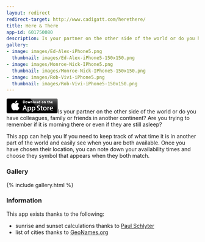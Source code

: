 ```yaml
---
layout: redirect
redirect-target: http://www.cadigatt.com/herethere/
title: Here & There
app-id: 601750080
description: Is your partner on the other side of the world or do you have colleagues, family or friends in another continent? Are you trying to remember if it is morning there or even if they are still asleep? This app can help you If you need to keep track of what time it is in another part of the world and easily see when you are both available
gallery:
- image: images/Ed-Alex-iPhone5.png
  thumbnail: images/Ed-Alex-iPhone5-150x150.png
- image: images/Monroe-Nick-IPhone5.png
  thumbnail: images/Monroe-Nick-IPhone5-150x150.png
- image: images/Rob-Vivi-iPhone5.png
  thumbnail: images/Rob-Vivi-iPhone5-150x150.png
---
```

<a href="http://appstore.com/robclarke/youandmeworldclock"><img class="alignright" title="App_Store_Badge_EN_0609" alt="" src="/images/Download_on_the_App_Store_Badge_US-UK_135x40.png" width="135" height="40" /></a>Is your partner on the other side of the world or do you have colleagues, family or friends in another continent? Are you trying to remember if it is morning there or even if they are still asleep?

This app can help you If you need to keep track of what time it is in another part of the world and easily see when you are both available. Once you have chosen their location, you can note down your availability times and choose they symbol that appears when they both match.

### Gallery

{% include gallery.html %}

### Information

This app exists thanks to the following:

- sunrise and sunset calculations thanks to <a href="https://github.com/erndev/EDSunriseSet">Paul Schlyter</a>
- list of cities thanks to <a href="http://www.geonames.org">GeoNames.org</a>
